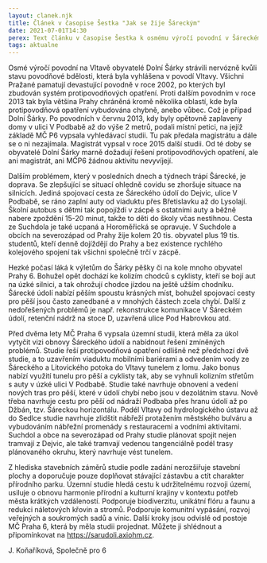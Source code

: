 ```yaml
---
layout: clanek.njk
title: Článek v časopise Šestka "Jak se žije Šáreckým"
date: 2021-07-01T14:30
perex: Text článku v časopise Šestka k osmému výročí povodní v Šáreckém údolí 
tags: aktualne
---
```

 
Osmé výročí povodní na Vltavě obyvatelé Dolní Šárky strávili nervózně kvůli stavu povodňové bdělosti, která byla vyhlášena v povodí Vltavy. Všichni Pražané pamatují devastující povodně v roce 2002, po kterých byl zbudován systém protipovodňových opatření. Proti dalším povodním v roce 2013 tak byla většina Prahy chráněná kromě několika oblastí, kde byla protipovodňová opatření vybudována chybně, anebo vůbec. Což je případ Dolní Šárky. Po povodních v červnu 2013, kdy byly opětovně zaplaveny domy v ulici V Podbabě až do výše 2 metrů, podali místní petici, na jejíž základě MČ P6 vypsala vyhledávací studii. Tu pak předala magistrátu a dále se o ni nezajímala. Magistrát vypsal v roce 2015 další studii. Od té doby se obyvatelé Dolní Šárky marně dožadují řešení protipovodňových opatření, ale ani magistrát, ani MČP6 žádnou aktivitu nevyvíjejí.
 
Dalším problémem, který v posledních dnech a týdnech trápí Šárecké, je doprava. Se zlepšující se situací ohledně covidu se zhoršuje situace na silnicích. Jediná spojovací cesta ze Šáreckého údolí do Dejvic, ulice V Podbabě, se ráno zaplní auty od viaduktu přes Břetislavku až do Lysolají. Školní autobus s dětmi tak popojíždí v zácpě s ostatními auty a běžně nabere zpoždění 15-20 minut, takže to děti do školy včas nestihnou. Cesta ze Suchdola je také ucpaná a Horoměřická se opravuje. V Suchdole a obcích na severozápad od Prahy žije kolem 20 tis. obyvatel plus 19 tis. studentů, kteří denně dojíždějí do Prahy a bez existence rychlého kolejového spojení tak všichni společně trčí v zácpě.
 
Hezké počasí láká k výletům do Šárky pěšky či na kole mnoho obyvatel Prahy 6. Bohužel opět dochází ke kolizím chodců s cyklisty, kteří se bojí aut na úzké silnici, a tak ohrožují chodce jízdou na ještě užším chodníku. Šárecké údolí nabízí pěším spoustu krásných míst, bohužel spojovací cesty pro pěší jsou často zanedbané a v mnohých částech zcela chybí. Další z nedořešených problémů je např. rekonstrukce komunikace V Šáreckém údolí, retenční nádrž na stoce D, uzavřená ulice Pod Habrovkou atd.
 
Před dvěma lety MČ Praha 6 vypsala územní studii, která měla za úkol vytyčit vizi obnovy Šáreckého údolí a nabídnout řešení zmíněných problémů. Studie řeší protipovodňová opatření odlišně než předchozí dvě studie, a to uzavřením viaduktu mobilními bariérami a odvedením vody ze Šáreckého a Litovického potoka do Vltavy tunelem z lomu. Jako bonus nabízí využití tunelu pro pěší a cyklisty tak, aby se vyhnuli kolizním střetům s auty v úzké ulici V Podbabě. Studie také navrhuje obnovení a vedení nových tras pro pěší, které v údolí chybí nebo jsou v dezolátním stavu. Nově třeba navrhuje cestu pro pěší od nádraží Podbaba přes hranu údolí až po Džbán, tzv. Šáreckou horizontálu. Podél Vltavy od hydrologického ústavu až do Sedlce studie navrhuje zlidštit nábřeží protažením městského bulváru a vybudováním nábřežní promenády s restauracemi a vodními aktivitami. Suchdol a obce na severozápad od Prahy studie plánovat spojit nejen tramvají z Dejvic, ale také tramvají vedenou tangenciálně podél trasy plánovaného okruhu, který navrhuje vést tunelem.
 
Z hlediska stavebních záměrů studie podle zadání nerozšiřuje stavební plochy a doporučuje pouze doplňovat stávající zástavbu a ctít charakter přírodního parku. Územní studie hledá cestu k udržitelnému rozvoji území, usiluje o obnovu harmonie přírodní a kulturní krajiny v kontextu potřeb města krátkých vzdáleností. Podporuje biodiverzitu, unikátní flóru a faunu a redukci náletových křovin a stromů. Podporuje komunitní vypásání, rozvoj veřejných a soukromých sadů a vinic. Další kroky jsou odvislé od postoje MČ Praha 6, která by měla studii projednat. Můžete ji shlédnout a připomínkovat na https://sarudoli.axiohm.cz.
 
J. Koňaříková, Společně pro 6

